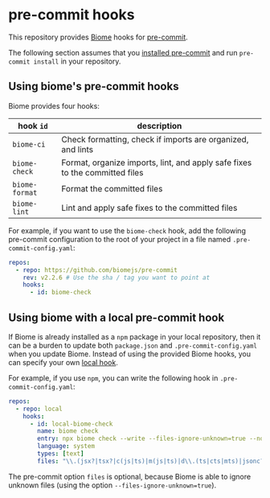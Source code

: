 # pre-commit hooks

This repository provides [Biome](https://biomejs.dev) hooks for [pre-commit](https://pre-commit.com/).

The following section assumes that you [installed pre-commit](https://pre-commit.com/index.html#install) and run `pre-commit install` in your repository.

## Using biome's pre-commit hooks

Biome provides four hooks:

| hook `id`      | description                                                                 |
| -------------- | --------------------------------------------------------------------------- |
| `biome-ci`     | Check formatting, check if imports are organized, and lints                 |
| `biome-check`  | Format, organize imports, lint, and apply safe fixes to the committed files |
| `biome-format` | Format the committed files                                                  |
| `biome-lint`   | Lint and apply safe fixes to the committed files                            |

For example, if you want to use the `biome-check` hook,
add the following pre-commit configuration to the root of your project in a file named `.pre-commit-config.yaml`:

```yaml
repos:
  - repo: https://github.com/biomejs/pre-commit
    rev: v2.2.6 # Use the sha / tag you want to point at
    hooks:
      - id: biome-check
```

## Using biome with a local pre-commit hook

If Biome is already installed as a `npm` package in your local repository,
then it can be a burden to update both `package.json` and `.pre-commit-config.yaml` when you update Biome.
Instead of using the provided Biome hooks, you can specify your own [local hook](https://pre-commit.com/index.html#repository-local-hooks).

For example, if you use `npm`, you can write the following hook in `.pre-commit-config.yaml`:

```yaml
repos:
  - repo: local
    hooks:
      - id: local-biome-check
        name: biome check
        entry: npx biome check --write --files-ignore-unknown=true --no-errors-on-unmatched
        language: system
        types: [text]
        files: "\\.(jsx?|tsx?|c(js|ts)|m(js|ts)|d\\.(ts|cts|mts)|jsonc?|css|svelte|vue|astro|graphql|gql)$"
```

The pre-commit option `files` is optional,
because Biome is able to ignore unknown files (using the option `--files-ignore-unknown=true`).
